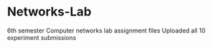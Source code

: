# Networks-Lab
6th semester Computer networks lab assignment files
Uploaded all 10 experiment submissions
